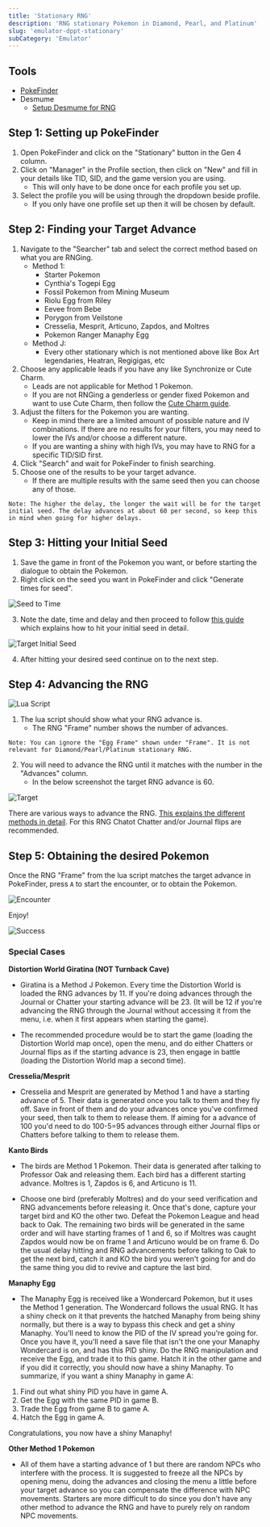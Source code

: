 ```yaml
---
title: 'Stationary RNG'
description: 'RNG stationary Pokemon in Diamond, Pearl, and Platinum'
slug: 'emulator-dppt-stationary'
subCategory: 'Emulator'
---
```


## Tools

- [PokeFinder](https://github.com/Admiral-Fish/PokeFinder/releases)
- Desmume
  - [Setup Desmume for RNG](https://www.pokemonrng.com/desmume-setup)

## Step 1: Setting up PokeFinder

1. Open PokeFinder and click on the "Stationary" button in the Gen 4 column.
2. Click on "Manager" in the Profile section, then click on "New" and fill in your details like TID, SID, and the game version you are using.
   - This will only have to be done once for each profile you set up.
3. Select the profile you will be using through the dropdown beside profile.
   - If you only have one profile set up then it will be chosen by default.

## Step 2: Finding your Target Advance

1. Navigate to the "Searcher" tab and select the correct method based on what you are RNGing.
   - Method 1:
     - Starter Pokemon
     - Cynthia's Togepi Egg
     - Fossil Pokemon from Mining Museum
     - Riolu Egg from Riley
     - Eevee from Bebe
     - Porygon from Veilstone
     - Cresselia, Mesprit, Articuno, Zapdos, and Moltres
     - Pokemon Ranger Manaphy Egg
   - Method J:
     - Every other stationary which is not mentioned above like Box Art legendaries, Heatran, Regigigas, etc
2. Choose any applicable leads if you have any like Synchronize or Cute Charm.
   - Leads are not applicable for Method 1 Pokemon.
   - If you are not RNGing a genderless or gender fixed Pokemon and want to use Cute Charm, then follow the [Cute Charm guide](https://www.smogon.com/ingame/rng/dpphgss_rng_part5).
3. Adjust the filters for the Pokemon you are wanting.
   - Keep in mind there are a limited amount of possible nature and IV combinations. If there are no results for your filters, you may need to lower the IVs and/or choose a different nature.
   - If you are wanting a shiny with high IVs, you may have to RNG for a specific TID/SID first.
4. Click "Search" and wait for PokeFinder to finish searching.
5. Choose one of the results to be your target advance.
   - If there are multiple results with the same seed then you can choose any of those.

```
Note: The higher the delay, the longer the wait will be for the target initial seed. The delay advances at about 60 per second, so keep this in mind when going for higher delays.
```

## Step 3: Hitting your Initial Seed

1. Save the game in front of the Pokemon you want, or before starting the dialogue to obtain the Pokemon.
2. Right click on the seed you want in PokeFinder and click "Generate times for seed".

![Seed to Time](../../images/Diamond-Pearl-Platinum/Stationary/Seed-to-Time.png)

3. Note the date, time and delay and then proceed to follow [this guide](https://www.pokemonrng.com/dppt-initial-seed) which explains how to hit your initial seed in detail.

![Target Initial Seed](../../images/Diamond-Pearl-Platinum/Stationary/Target-Initial.png)

4. After hitting your desired seed continue on to the next step.

## Step 4: Advancing the RNG

![Lua Script](../../images/Diamond-Pearl-Platinum/Stationary/Lua.png)

1. The lua script should show what your RNG advance is.
   - The RNG "Frame" number shows the number of advances.

```
Note: You can ignore the "Egg Frame" shown under "Frame". It is not relevant for Diamond/Pearl/Platinum stationary RNG.
```

2. You will need to advance the RNG until it matches with the number in the "Advances" column.
   - In the below screenshot the target RNG advance is 60.

![Target](../../images/Diamond-Pearl-Platinum/Stationary/Target.png)

There are various ways to advance the RNG. [This explains the different methods in detail](https://www.pokemonrng.com/dppt-advance-rng). For this RNG Chatot Chatter and/or Journal flips are recommended.

## Step 5: Obtaining the desired Pokemon

Once the RNG "Frame" from the lua script matches the target advance in PokeFinder, press `A` to start the encounter, or to obtain the Pokemon.

![Encounter](../../images/Diamond-Pearl-Platinum/Stationary/Encounter.png)

Enjoy!

![Success](../../images/Diamond-Pearl-Platinum/Stationary/Success.png)

### Special Cases

**Distortion World Giratina (NOT Turnback Cave)**

- Giratina is a Method J Pokemon. Every time the Distortion World is loaded the RNG advances by 11. If you're doing advances through the Journal or Chatter your starting advance will be 23. (It will be 12 if you're advancing the RNG through the Journal without accessing it from the menu, i.e. when it first appears when starting the game).

- The recommended procedure would be to start the game (loading the Distortion World map once), open the menu, and do either Chatters or Journal flips as if the starting advance is 23, then engage in battle (loading the Distortion World map a second time).

**Cresselia/Mesprit**

- Cresselia and Mesprit are generated by Method 1 and have a starting advance of 5. Their data is generated once you talk to them and they fly off. Save in front of them and do your advances once you've confirmed your seed, then talk to them to release them. If aiming for a advance of 100 you'd need to do 100-5=95 advances through either Journal flips or Chatters before talking to them to release them.

**Kanto Birds**

- The birds are Method 1 Pokemon. Their data is generated after talking to Professor Oak and releasing them. Each bird has a different starting advance. Moltres is 1, Zapdos is 6, and Articuno is 11.

- Choose one bird (preferably Moltres) and do your seed verification and RNG advancements before releasing it. Once that's done, capture your target bird and KO the other two. Defeat the Pokemon League and head back to Oak. The remaining two birds will be generated in the same order and will have starting frames of 1 and 6, so if Moltres was caught Zapdos would now be on frame 1 and Articuno would be on frame 6. Do the usual delay hitting and RNG advancements before talking to Oak to get the next bird, catch it and KO the bird you weren't going for and do the same thing you did to revive and capture the last bird.

**Manaphy Egg**

- The Manaphy Egg is received like a Wondercard Pokemon, but it uses the Method 1 generation. The Wondercard follows the usual RNG. It has a shiny check on it that prevents the hatched Manaphy from being shiny normally, but there is a way to bypass this check and get a shiny Manaphy. You'll need to know the PID of the IV spread you're going for. Once you have it, you'll need a save file that isn't the one your Manaphy Wondercard is on, and has this PID shiny. Do the RNG manipulation and receive the Egg, and trade it to this game. Hatch it in the other game and if you did it correctly, you should now have a shiny Manaphy. To summarize, if you want a shiny Manaphy in game A:

1. Find out what shiny PID you have in game A.
2. Get the Egg with the same PID in game B.
3. Trade the Egg from game B to game A.
4. Hatch the Egg in game A.

Congratulations, you now have a shiny Manaphy!

**Other Method 1 Pokemon**

- All of them have a starting advance of 1 but there are random NPCs who interfere with the process. It is suggested to freeze all the NPCs by opening menu, doing the advances and closing the menu a little before your target advance so you can compensate the difference with NPC movements. Starters are more difficult to do since you don't have any other method to advance the RNG and have to purely rely on random NPC movements.
